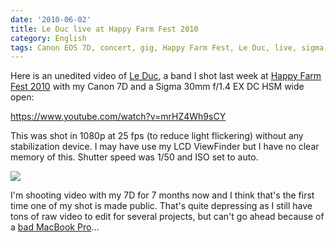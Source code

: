 ```yaml
---
date: '2010-06-02'
title: Le Duc live at Happy Farm Fest 2010
category: English
tags: Canon EOS 7D, concert, gig, Happy Farm Fest, Le Duc, live, sigma, Video, YouTube
---
```


Here is an unedited video of [Le Duc](https://www.facebook.com/group.php?gid=20312134675), a band I shot last week at [Happy Farm Fest 2010](https://happyfarmfest.com) with my Canon 7D and a Sigma 30mm f/1.4 EX DC HSM wide open:

https://www.youtube.com/watch?v=mrHZ4Wh9sCY

This was shot in 1080p at 25 fps (to reduce light flickering) without any stabilization device. I may have use my LCD ViewFinder but I have no clear memory of this. Shutter speed was 1/50 and ISO set to auto.

![]({attach}happy-farm-leduc.jpg)

I'm shooting video with my 7D for 7 months now and I think that's the first time one of my shot is made public. That's quite depressing as I still have tons of raw video to edit for several projects, but can't go ahead because of a [bad MacBook Pro]({filename}/2009/macosx-is-irritating.md#update-june-2010)...
